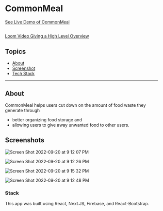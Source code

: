 # CommonMeal

[See Live Demo of CommonMeal](https://common-meal.netlify.app/)

##

[Loom Video Giving a High Level Overview](https://www.loom.com/share/ac9fe6f300614a9b853d047103b33d25)

## Topics
- [About](#about)
- [Screenshot](#screenshots)
- [Tech Stack](#stack)
___
## About
CommonMeal helps users cut down on the amount of food waste they generate through 
- better organizing food storage and 
- allowing users to give away unwanted food to other users. 

## Screenshots

![Screen Shot 2022-09-20 at 9 12 07 PM](https://user-images.githubusercontent.com/24661749/192073539-00fe4d0e-160b-4b8b-bdb4-54eb7545ca17.png)

![Screen Shot 2022-09-20 at 9 12 26 PM](https://user-images.githubusercontent.com/24661749/192073547-b4b7efc5-a17a-4340-a5f4-eaf543e65698.png)

![Screen Shot 2022-09-20 at 9 15 32 PM](https://user-images.githubusercontent.com/24661749/192073561-055e78a6-bef1-42e8-bdf4-19b89da0b5fd.png)

![Screen Shot 2022-09-20 at 9 12 48 PM](https://user-images.githubusercontent.com/24661749/192073550-c6b9af2e-c360-4e8c-995f-661dc25bcc1b.png)

### Stack
This app was built using React, Next.JS, Firebase, and React-Bootstrap. 
